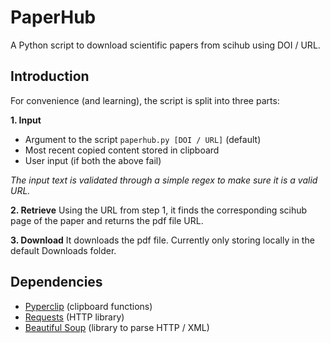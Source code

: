 # PaperHub
A Python script to download scientific papers from scihub using DOI / URL.

## Introduction

For convenience (and learning), the script is split into three parts:

**1. Input**
* Argument to the script `paperhub.py [DOI / URL]` (default)
* Most recent copied content stored in clipboard 
* User input (if both the above fail)

_The input text is validated through a simple regex to make sure it is a valid URL._

**2. Retrieve**
Using the URL from step 1, it finds the corresponding scihub page of the paper and returns the pdf file URL.

**3. Download**
It downloads the pdf file. Currently only storing locally in the default Downloads folder.

## Dependencies

* [Pyperclip](https://github.com/asweigart/pyperclip) (clipboard functions)
* [Requests](https://2.python-requests.org//en/latest/) (HTTP library)
* [Beautiful Soup](https://www.crummy.com/software/BeautifulSoup/bs4/doc/) (library to parse HTTP / XML)
